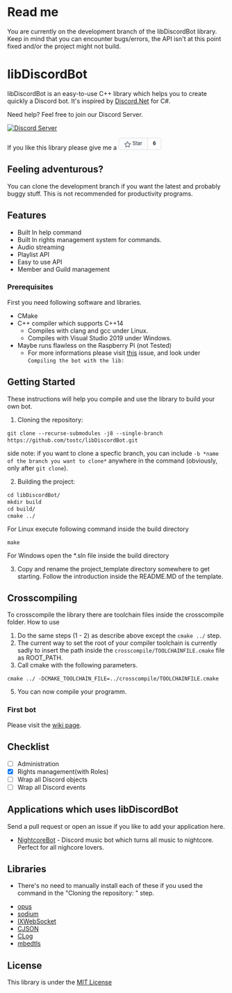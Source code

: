 # Read me

You are currently on the development branch of the libDiscordBot library. Keep in mind that you can encounter bugs/errors, the API isn't at this point fixed and/or the project might not build.

# libDiscordBot
libDiscordBot is an easy-to-use C++ library which helps you to create quickly a Discord bot. It's inspired by [Discord.Net](https://github.com/discord-net/Discord.Net) for C#.

Need help? Feel free to join our Discord Server.

[![Discord Server](https://discordapp.com/api/guilds/711169228320931840/embed.png?style=banner2)](https://discord.gg/C79vGZb)

If you like this library please give me a ![star](star.png)

## Feeling adventurous?
  You can clone the development branch if you want the latest and probably buggy stuff. This is not recommended for productivity programs.

## Features
- Built In help command
- Built In rights management system for commands.
- Audio streaming
- Playlist API
- Easy to use API
- Member and Guild management

### Prerequisites
First you need following software and libraries.

* CMake
* C++ compiler which supports C++14
    * Compiles with clang and gcc under Linux.
    * Compiles with Visual Studio 2019 under Windows.
* Maybe runs flawless on the Raspberry Pi (not Tested)
    * For more informations please visit [this](https://github.com/tostc/libDiscordBot/issues/9#issue-715171899) issue, and look under `Compiling the bot with the lib:`

## Getting Started
These instructions will help you compile and use the library to build your own bot.

1. Cloning the repository:

```
git clone --recurse-submodules -j8 --single-branch https://github.com/tostc/libDiscordBot.git
```
side note: if you want to clone a specfic branch, you can include `-b *name of the branch you want to clone*` anywhere in the command (obviously, only after `git clone`).

2. Building the project:

```
cd libDiscordBot/
mkdir build
cd build/
cmake ../
```

For Linux execute following command inside the build directory
```
make
```

For Windows open the *.sln file inside the build directory

3. Copy and rename the project_template directory somewhere to get starting. Follow the introduction inside the README.MD of the template.

## Crosscompiling

To crosscompile the library there are toolchain files inside the crosscompile folder.
How to use

1. Do the same steps (1 - 2) as describe above except the `cmake ../` step.
2. The current way to set the root of your compiler toolchain is currently sadly to insert the path inside the `crosscompile/TOOLCHAINFILE.cmake` file as ROOT_PATH.
4. Call cmake with the following parameters.
```
cmake ../ -DCMAKE_TOOLCHAIN_FILE=../crosscompile/TOOLCHAINFILE.cmake
```
5. You can now compile your programm.

### First bot

Please visit the [wiki page](https://github.com/tostc/libDiscordBot/wiki/Your-first-bot).

## Checklist
- [ ] Administration
- [x] Rights management(with Roles)
- [ ] Wrap all Discord objects
- [ ] Wrap all Discord events

## Applications which uses libDiscordBot

Send a pull request or open an issue if you like to add your application here.

- [NightcoreBot](https://github.com/tostc/NightcoreBot) - Discord music bot which turns all music to nightcore. Perfect for all nighcore lovers. 

## Libraries
* There's no need to manually install each of these if you used the command in the "Cloning the repository: " step.
- [opus](https://github.com/xiph/opus)
- [sodium](https://github.com/jedisct1/libsodium)
- [IXWebSocket](https://github.com/machinezone/IXWebSocket)
- [CJSON](https://github.com/tostc/CJSON)
- [CLog](https://github.com/tostc/CLog)
- [mbedtls](https://github.com/ARMmbed/mbedtls)

## License
This library is under the [MIT License](LICENSE.txt)

